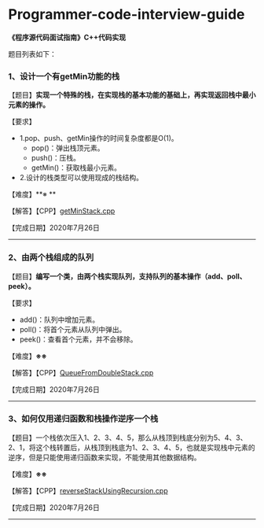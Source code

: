 # Programmer-code-interview-guide
**《程序源代码面试指南》C++代码实现**

题目列表如下：

### 1、设计一个有getMin功能的栈

【题目】**实现一个特殊的栈，在实现栈的基本功能的基础上，再实现返回栈中最小元素的操作。**

【要求】

 - 1.pop、push、getMin操作的时间复杂度都是O(1)。
   - pop()：弹出栈顶元素。
   - push()：压栈。
   - getMin()：获取栈最小元素。
- 2.设计的栈类型可以使用现成的栈结构。

【难度】**※ **

【解答】【CPP】[getMinStack.cpp](./1、栈和队列/getMinStack.cpp)

【完成日期】2020年7月26日

---

### 2、由两个栈组成的队列

【题目】**编写一个类，由两个栈实现队列，支持队列的基本操作（add、poll、peek）。**

【要求】

- add()：队列中增加元素。
- poll()：将首个元素从队列中弹出。
- peek()：查看首个元素，并不会移除。

【难度】**※※**

【解答】【CPP】[QueueFromDoubleStack.cpp](./1、栈和队列/QueueFromDoubleStack.cpp)

【完成日期】2020年7月26日

---

### 3、如何仅用递归函数和栈操作逆序一个栈

【题目】一个栈依次压入1、2、3、4、5，那么从栈顶到栈底分别为5、4、3、2、1，将这个栈转置后，从栈顶到栈底为1、2、3、4、5，也就是实现栈中元素的逆序，但是只能使用递归函数来实现，不能使用其他数据结构。

【难度】**※※**

【解答】【CPP】[reverseStackUsingRecursion.cpp](./1、栈和队列/reverseStackUsingRecursion.cpp)

【完成日期】2020年7月26日

---

